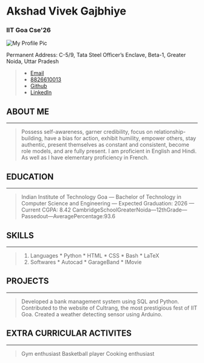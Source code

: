 # **Akshad Vivek Gajbhiye**

### IIT Goa Cse'26

![My Profile Pic](https://media.licdn.com/dms/image/D4D03AQGODuASFQIJPQ/profile-displayphoto-shrink_400_400/0/1676817112398?e=1687392000&v=beta&t=DBg3aN9f46ar6zj_28wOSLsEf5da0BGDiSQsx87uAr4)

Permanent Address: C-5/9, Tata Steel Officer’s Enclave, Beta-1, Greater Noida, Uttar Pradesh
> * [Email](akshad1808@gmail.com)
> * [8826610013](https://wa.me/8826610013)
> * [Github](https://github.com/akshad-gajbhiye)
> * [LinkedIn](https://www.linkedin.com/in/akshadgajbhiye007/)


## ABOUT ME
_________

> Possess self-awareness, garner credibility, focus on relationship-building, have a bias for action, exhibit humility, empower others, stay authentic, present themselves as constant and consistent, become role models, and are fully present. I am proficient in English and Hindi. As well as I have elementary proficiency in French.

## EDUCATION
_________

>  Indian Institute of Technology Goa — Bachelor of Technology in Computer Science and Engineering — Expected Graduation: 2026 — Current CGPA: 8.42
> CambridgeSchoolGreaterNoida—12thGrade—Passedout—AveragePercentage:93.6

## SKILLS
________

> 1. Languages
    * Python
    * HTML
    * CSS
    * Bash
    * LaTeX
> 2. Softwares
    * Autocad
    * GarageBand
    * IMovie

## PROJECTS
_________

> Developed a bank management system using SQL and Python.
> Contributed to the website of Cultrang, the most prestigious fest of IIT Goa. 
> Created a weather detecting sensor using Arduino.

## EXTRA CURRICULAR ACTIVITES
________

> Gym enthusiast
 Basketball player
 Cooking enthusiast

